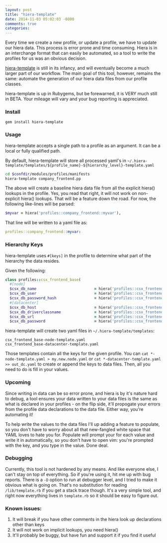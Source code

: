```yaml
---
layout: post
title: "hiera-template"
date: 2014-11-03 05:02:03 -0800
comments: true
categories: 
---
```

Every time we create a new profile, or update a profile, we have to update our hiera data. This process is error prone and time consuming. Hiera is in an interchange format that can easily be automated, so a tool to write the profiles for us was an obvious decision. 

[hiera-template](https://github.com/malnick/hiera-template) is still in its infancy, and will eventually become a much larger part of our workflow. The main goal of this tool, however, remains the same: automate the generation of our hiera data files from our profile classes. 

hiera-template is up in Rubygems, but be forewarned, it is VERY much still in BETA. Your mileage will vary and your bug reporting is appreciated. 

### Install

```
gem install hiera-template
```

### Usage
hiera-template accepts a single path to a profile as an argument. It can be a local or fully qualified path. 

By default, hiera-template will store all processed yaml's in ```~/.hiera-template/templates/${profile_name}-${hierarchy_level}-template.yaml```

```bash
cd $confdir/modules/profiles/manifests
hiera-template company_frontend.pp
```

The above will create a baseline hiera data file from all the explicit hiera() lookups in the profile. Yes, you read that right, it will not work on non-explicit hiera() lookups. That will be a feature down the road. For now, the following like-lines will be parsed:

```ruby
$myvar = hiera('profiles::company_frontend::myvar'),
```

That line will be written to a yaml file as:

```yaml
profiles::company_frontend::myvar:
```

### Hierarchy Keys
hiera-template uses ```#[keys]``` in the profile to determine what part of the hierarchy the data resides.

Given the following:

```ruby
class profiles::csx_frontend_base(
  #[node]
  $csx_db_name                          = hiera('profiles::csx_frontend_base::csx_db_name'),
  $csx_db_user                          = hiera('profiles::csx_frontend_base::csx_db_user'),
  $csx_db_password_hash                 = hiera('profiles::csx_frontend_base::csx_db_password_hash'),
  #[datacenter]
  $csx_db_host                          = hiera('profiles::csx_frontend_base::csx_db_host'),
  $csx_db_driverclassname               = hiera('profiles::csx_frontend_base::csx_db_driverclassname'),
  $csx_db_url                           = hiera('profiles::csx_frontend_base::csx_db_url'),
  $csx_db_password                      = hiera('profiles::csx_frontend_base::csx_db_password'),
```

hiera-template will create two yaml files in ```~/.hiera-template/templates```:

```
csx_frontend_base-node-template.yaml
csx_frontend_base-datacenter-template.yaml
```

Those templates contain all the keys for the given profile. You can ```cat *-node-template.yaml > my.new.node.yaml``` or ```cat *-datacenter-template.yaml >> out_dc.yaml``` to create or append the keys to data files. Then, all you need to do is fill in your values.

### Upcoming
Since writing in data can be so error prone, and hiera is by it's nature hard to debug, a tool ensures your data written to your data files is the same as what is declared in your profiles - on the flip side, it'll propogate your errors from the profile data declarations to the data file. Either way, you're automating it!

To help write the values to the data files I'll up adding a feature to populate, so you don't have to worry about all that new-fangled white space that YAML loves to hate you for. Populate will prompt your for each value and write it in automatically, so you don't have to open vim: you're prompted with the key, and you type in the value. Done deal. 

### Debugging
Currently, this tool is not hardened by any means. And like everyone else, I can't stay on top of everything. So if you're using it, hit me up with bug reports. There is a ```-D``` option to run at debugger level, and I tried to make it obvious what is going on. That's no substitution for reading ```/lib/template.rb``` if you get a stack trace though. It's a very simple tool, and right now everything lives in ```template.rb``` so it should be easy to figure out.

### Known issues:

1. It will break if you have other comments in the hiera look up declarations other than keys
2. It will not work on implicit lookups, you need hiera() 
3. It'll probably be buggy, but have fun and support it if you find it useful

